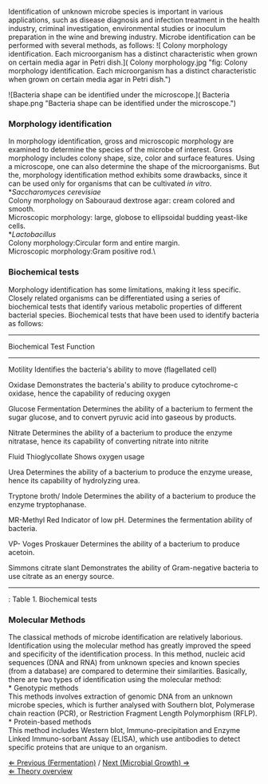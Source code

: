 Identification of unknown microbe species is important in various
applications, such as disease diagnosis and infection treatment in the
health industry, criminal investigation, environmental studies or
inoculum preparation in the wine and brewing industry. Microbe
identification can be performed with several methods, as follows:
 ![ Colony morphology identification. Each microorganism has a distinct characteristic when grown on certain media agar in Petri dish.]( Colony morphology.jpg "fig: Colony morphology identification. Each microorganism has a distinct characteristic when grown on certain media agar in Petri dish.")

![Bacteria shape can be identified under the microscope.]( Bacteria shape.png "Bacteria shape can be identified under the microscope.")

### Morphology identification

In morphology identification, gross and microscopic morphology are
examined to determine the species of the microbe of interest. Gross
morphology includes colony shape, size, color and surface features.
Using a microscope, one can also determine the shape of the
microorganisms. But the, morphology identification method exhibits some
drawbacks, since it can be used only for organisms that can be
cultivated *in vitro*.\
\**Saccharomyces cerevisiae*\
Colony morphology on Sabouraud dextrose agar: cream colored and smooth.\
Microscopic morphology: large, globose to ellipsoidal budding yeast-like
cells.\
\**Lactobacillus*\
Colony morphology:Circular form and entire margin.\
Microscopic morphology:Gram positive rod.\

### Biochemical tests

Morphology identification has some limitations, making it less specific.
Closely related organisms can be differentiated using a series of
biochemical tests that identify various metabolic properties of
different bacterial species. Biochemical tests that have been used to
identify bacteria as follows:

  ---------------------------------------------------------------------------------------------------------------------------------------------------------
  Biochemical Test         Function
                           
  ------------------------ --------------------------------------------------------------------------------------------------------------------------------
  Motility                 Identifies the bacteria's ability to move (flagellated cell)
                           

  Oxidase                  Demonstrates the bacteria's ability to produce cytochrome-c oxidase, hence the capability of reducing oxygen
                           

  Glucose Fermentation     Determines the ability of a bacterium to ferment the sugar glucose, and to convert pyruvic acid into gaseous by products.
                           

  Nitrate                  Determines the ability of a bacterium to produce the enzyme nitratase, hence its capability of converting nitrate into nitrite
                           

  Fluid Thioglycollate     Shows oxygen usage
                           

  Urea                     Determines the ability of a bacterium to produce the enzyme urease, hence its capability of hydrolyzing urea.
                           

  Tryptone broth/ Indole   Determines the ability of a bacterium to produce the enzyme tryptophanase.
                           

  MR-Methyl Red            Indicator of low pH. Determines the fermentation ability of bacteria.
                           

  VP- Voges Proskauer      Determines the ability of a bacterium to produce acetoin.
                           

  Simmons citrate slant    Demonstrates the ability of Gram-negative bacteria to use citrate as an energy source.
                           
  ---------------------------------------------------------------------------------------------------------------------------------------------------------

  : Table 1. Biochemical tests

### Molecular Methods

The classical methods of microbe identification are relatively
laborious. Identification using the molecular method has greatly
improved the speed and specificity of the identification process. In
this method, nucleic acid sequences (DNA and RNA) from unknown species
and known species (from a database) are compared to determine their
similarities. Basically, there are two types of identification using the
molecular method:\
\* Genotypic methods\
This methods involves extraction of genomic DNA from an unknown microbe
species, which is further analysed with Southern blot, Polymerase chain
reaction (PCR), or Restriction Fragment Length Polymorphism (RFLP).\
\* Protein-based methods\
This method includes Western blot, Immuno-precipitation and Enzyme
Linked Immuno-sorbant Assay (ELISA), which use antibodies to detect
specific proteins that are unique to an organism.

[⇐ Previous (Fermentation)](/wiki/Fermentation "wikilink") / [Next (Microbial
Growth) ⇒](/wiki/Microbial_Growth "wikilink")\
[⇐ Theory overview](/wiki/Fermentation_Case "wikilink")

